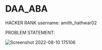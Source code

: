 # DAA_ABA

HACKER RANK 
username: amith_hathwar02


PROBLEM STATEMENT:

![Screenshot 2022-08-10 175106](https://user-images.githubusercontent.com/76877728/183899974-d6e63b08-290d-4704-a7af-99b07f30f928.jpg)

